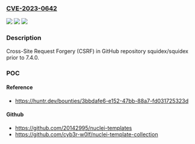 ### [CVE-2023-0642](https://cve.mitre.org/cgi-bin/cvename.cgi?name=CVE-2023-0642)
![](https://img.shields.io/static/v1?label=Product&message=squidex%2Fsquidex&color=blue)
![](https://img.shields.io/static/v1?label=Version&message=%3C%207.4.0%20&color=brighgreen)
![](https://img.shields.io/static/v1?label=Vulnerability&message=CWE-352%20Cross-Site%20Request%20Forgery%20(CSRF)&color=brighgreen)

### Description

Cross-Site Request Forgery (CSRF) in GitHub repository squidex/squidex prior to 7.4.0.

### POC

#### Reference
- https://huntr.dev/bounties/3bbdafe6-e152-47bb-88a7-fd031725323d

#### Github
- https://github.com/20142995/nuclei-templates
- https://github.com/cyb3r-w0lf/nuclei-template-collection

